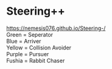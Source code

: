 # Steering++
https://nemesis076.github.io/Steering-/   
Green = Seperator  
Blue = Arriver    
Yellow = Collision Avoider  
Purple = Pursuer  
Fushia = Rabbit Chaser  
